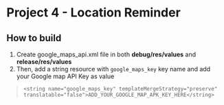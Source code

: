 # Project 4 - Location Reminder

## How to build
1. Create google_maps_api.xml file in both **debug/res/values** and **release/res/values**
2. Then, add a string resource with `google_maps_key` key name and add your Google map API Key as value
>     <string name="google_maps_key" templateMergeStrategy="preserve" translatable="false">ADD_YOUR_GOOGLE_MAP_APK_KEY_HERE</string>



